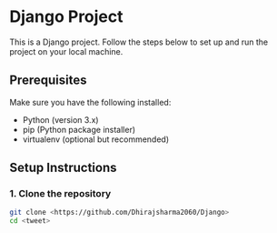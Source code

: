 # Django Project

This is a Django project. Follow the steps below to set up and run the project on your local machine.

## Prerequisites

Make sure you have the following installed:

- Python (version 3.x)
- pip (Python package installer)
- virtualenv (optional but recommended)

## Setup Instructions

### 1. Clone the repository

```bash
git clone <https://github.com/Dhirajsharma2060/Django>
cd <tweet>
